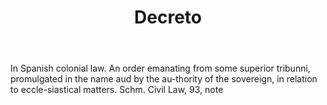 ---
title: Decreto
letter: D
permalink: "/definitions/bld-decreto.html"
body: In Spanish colonial law. An order emanating from some superior tribunni, promulgated
  in the name aud by the au-thority of the sovereign, in relation to eccle-siastical
  matters. Schm. Civil Law, 93, note
published_at: '2018-07-07'
source: Black's Law Dictionary 2nd Ed (1910)
layout: post
---